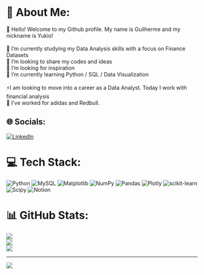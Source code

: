 # 💫 About Me:
👋 Hello! Welcome to my Github profile. My name is Guilherme and my nickname is Yukio!<br><br>🔭 I’m currently studying my Data Analysis skills with a focus on Finance Datasets<br>👯 I’m looking to share my codes and ideas<br>🤝 I’m looking for inspiration<br>🌱 I’m currently learning Python / SQL / Data Visualization<br><br>⚡I am looking to move into a career as a Data Analyst. Today I work with financial analysis<br>🏢 I've worked for adidas and Redbull.


## 🌐 Socials:
[![LinkedIn](https://img.shields.io/badge/LinkedIn-%230077B5.svg?logo=linkedin&logoColor=white)](https://linkedin.com/in/https://www.linkedin.com/in/guilherme-yukio-s-bezerra-32947155/) 

# 💻 Tech Stack:
![Python](https://img.shields.io/badge/python-3670A0?style=flat&logo=python&logoColor=ffdd54) ![MySQL](https://img.shields.io/badge/mysql-%2300000f.svg?style=flat&logo=mysql&logoColor=white) ![Matplotlib](https://img.shields.io/badge/Matplotlib-%23ffffff.svg?style=flat&logo=Matplotlib&logoColor=black) ![NumPy](https://img.shields.io/badge/numpy-%23013243.svg?style=flat&logo=numpy&logoColor=white) ![Pandas](https://img.shields.io/badge/pandas-%23150458.svg?style=flat&logo=pandas&logoColor=white) ![Plotly](https://img.shields.io/badge/Plotly-%233F4F75.svg?style=flat&logo=plotly&logoColor=white) ![scikit-learn](https://img.shields.io/badge/scikit--learn-%23F7931E.svg?style=flat&logo=scikit-learn&logoColor=white) ![Scipy](https://img.shields.io/badge/SciPy-%230C55A5.svg?style=flat&logo=scipy&logoColor=%white) ![Notion](https://img.shields.io/badge/Notion-%23000000.svg?style=flat&logo=notion&logoColor=white)
# 📊 GitHub Stats:
![](https://github-readme-stats.vercel.app/api?username=Yukio-TSB&theme=calm&hide_border=false&include_all_commits=false&count_private=false)<br/>
![](https://github-readme-streak-stats.herokuapp.com/?user=Yukio-TSB&theme=calm&hide_border=false)<br/>
![](https://github-readme-stats.vercel.app/api/top-langs/?username=Yukio-TSB&theme=calm&hide_border=false&include_all_commits=false&count_private=false&layout=compact)

---
[![](https://visitcount.itsvg.in/api?id=Yukio-TSB&icon=1&color=0)](https://visitcount.itsvg.in)

<!-- Proudly created with GPRM ( https://gprm.itsvg.in ) -->